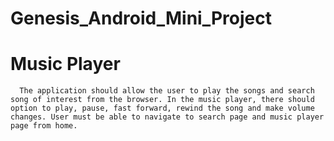 # Genesis_Android_Mini_Project

# Music Player
      The application should allow the user to play the songs and search song of interest from the browser. In the music player, there should option to play, pause, fast forward, rewind the song and make volume changes. User must be able to navigate to search page and music player page from home.
